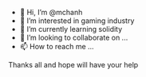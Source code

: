 - 👋 Hi, I’m @mchanh
- 👀 I’m interested in gaming industry
- 🌱 I’m currently learning solidity
- 💞️ I’m looking to collaborate on ...
- 📫 How to reach me ...

<!---
mchanh/mchanh is a ✨ special ✨ repository because its `README.md` (this file) appears on your GitHub profile.
You can click the Preview link to take a look at your changes.
--->
Thanks all and hope will have your help
